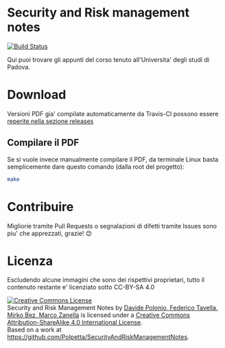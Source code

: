 Security and Risk management notes
==================================

[![Build Status](https://travis-ci.org/Polpetta/SecurityAndRiskManagementNotes.svg?branch=develop)](https://travis-ci.org/Polpetta/SecurityAndRiskManagementNotes)

Qui puoi trovare gli appunti del corso tenuto all'Universita' degli studi di Padova.

# Download

Versioni PDF gia' compilate automaticamente da Travis-CI possono essere [reperite nella sezione releases](https://github.com/Polpetta/SecurityAndRiskManagementNotes/releases)

## Compilare il PDF

Se si vuole invece manualmente compilare il PDF, da terminale Linux basta semplicemente dare questo comando (dalla root del progetto):
```sh
make
```

# Contribuire

Migliorie tramite Pull Requests o segnalazioni di difetti tramite Issues sono piu' che apprezzati, grazie! :blush:

# Licenza

Escludendo alcune immagini che sono dei rispettivi proprietari, tutto il contenuto restante e' licenziato sotto CC-BY-SA 4.0

<a rel="license" href="http://creativecommons.org/licenses/by-sa/4.0/"><img alt="Creative Commons License" style="border-width:0" src="https://i.creativecommons.org/l/by-sa/4.0/88x31.png" /></a><br /><span xmlns:dct="http://purl.org/dc/terms/" 
href="http://purl.org/dc/dcmitype/Text" property="dct:title" rel="dct:type">Security and Risk Management Notes</span> by <a xmlns:cc="http://creativecommons.org/ns#" href="https://github.com/Polpetta" property="cc:attributionName" rel="cc:attributionURL">Davide 
Polonio, Federico Tavella, Mirko Bez, Marco Zanella</a> is licensed under a <a rel="license" href="http://creativecommons.org/licenses/by-sa/4.0/">Creative Commons Attribution-ShareAlike 4.0 International License</a>.<br />Based on a work at <a 
xmlns:dct="http://purl.org/dc/terms/" href="https://github.com/Polpetta/SecurityAndRiskManagementNotes" rel="dct:source">https://github.com/Polpetta/SecurityAndRiskManagementNotes</a>.
